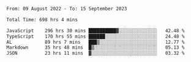 
<!--START_SECTION:waka-->

```txt
From: 09 August 2022 - To: 15 September 2023

Total Time: 698 hrs 4 mins

JavaScript    296 hrs 30 mins ██████████▓░░░░░░░░░░░░░░   42.48 %
TypeScript    170 hrs 55 mins ██████░░░░░░░░░░░░░░░░░░░   24.48 %
AL            89 hrs 7 mins   ███▒░░░░░░░░░░░░░░░░░░░░░   12.77 %
Markdown      35 hrs 48 mins  █▒░░░░░░░░░░░░░░░░░░░░░░░   05.13 %
JSON          23 hrs 11 mins  ▓░░░░░░░░░░░░░░░░░░░░░░░░   03.32 %
```

<!--END_SECTION:waka-->











